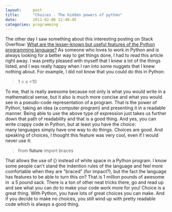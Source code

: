 ```yaml
---
layout:     post
title:      "Choices - The hidden powers of python"
date:       2011-02-06 12:40:45
categories: programming
---
```

The other day I saw something about this interesting posting on Stack Overflow: [What are the lesser-known but useful features of the Python programming language?](http://stackoverflow.com/questions/101268/hidden-features-of-python/102062) As someone who loves to work in Python and is always looking for a better way to get things done, I had to read this article right away. I was pretty pleased with myself that I knew a lot of the things listed, and I was really happy when I ran into some nuggets that I knew nothing about. For example, I did not know that you could do this in Python: 

> 1 < x <10

To me, that is really awesome because not only is what you would write in a mathematical sense, but it also is much more concise and what you would see in a pseudo-code representation of a program. That is the power of Python, taking an idea (a computer program) and presenting it in a readable manner. Being able to use the above type of expression just takes us further down that path of readability and that is a good thing. And yes, you can write crappy code in Python, but at least you have the choice: many languages simply have one way to do things. Choices are good. And speaking of choices, I thought this feature was very cool, even if I would never use it: 

> from __future__ import braces

That allows the use of {} instead of white space in a Python program. I know some people can't stand the indention rules of the language and feel more comfortable when they are "braced" (for impact?), but the fact the language has features to be able to turn this on? That is 1 million pounds of awesome in  a 5 pound sack. There is a ton of other neat tricks there, go and read up and see what you can do to make your code work more for you! Choice is a great thing. With Python, you have lots of great choices you can make. And if you decide to make no choices, you still wind up with pretty readable code which is always a good thing.
